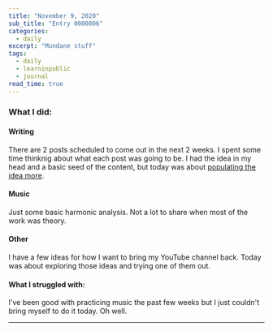 ```yaml
---
title: "November 9, 2020"
sub_title: "Entry 0000006"
categories:
  - daily
excerpt: "Mundane stuff"
tags:
  - daily
  - learninpublic
  - journal
read_time: true
---
```


### What I did:

#### Writing
There are 2 posts scheduled to come out in the next 2 weeks. I spent some time thinknig about what each post was going to be. I had the idea in my head and a basic seed of the content, but today was about [populating the idea more](https://psaraswat.com/general/2020/08/27/writing-process.html).

#### Music
Just some basic harmonic analysis. Not a lot to share when most of the work was theory.

#### Other
I have a few ideas for how I want to bring my YouTube channel back. Today was about exploring those ideas and trying one of them out.

#### What I struggled with:
I've been good with practicing music the past few weeks but I just couldn't bring myself to do it today. Oh well. 

---
